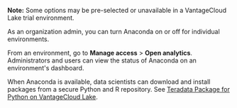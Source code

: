 **Note:** Some options may be pre-selected or unavailable in a VantageCloud Lake trial environment.

As an organization admin, you can turn Anaconda on or off for individual environments.

From an environment, go to **Manage access** > **Open analytics**. Administrators and users can view the status of Anaconda on an environment's dashboard.

When Anaconda is available, data scientists can download and install packages from a secure Python and R repository. See [Teradata Package for Python on VantageCloud Lake](https://docs.teradata.com/access/sources/dita/topic?dita:topicPath=yoo1705519617505.dita).

